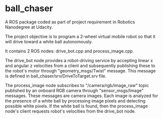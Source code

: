 # ball_chaser
A ROS package coded as part of project requirement in Robotics Nanodegree at Udacity. 

The project objective is to program a 2-wheel virtual mobile robot so that it will drive
toward a white ball autonomously.

It contains 2 ROS nodes: drive_bot.cpp and process_image.cpp. 

The drive_bot node provides a robot-driving service by accepting linear x and angular z
velocities from a client and subsequently publishing these to the robot's motor through
"geometry_msgs/Twist" message.  This message is defined in ball_chaser/srv/DriveToTarget.srv file.

The process_image node subscribes to "/camera/rgb/image_raw" topic published by an onboard RGB camera 
through "sensor_msgs/Image" messages.  These messages are camera images. Each image is analyzed for 
the presence of a white ball by processing image pixels and detecting possible white pixels. If
the white ball is found, then the process_image node's client requests robot's velocities from
the drive_bot node.
